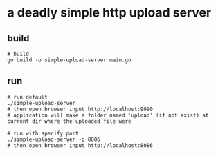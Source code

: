 # a deadly simple http upload server

## build
```
# build
go build -o simple-upload-server main.go
```

## run
```
# run default
./simple-upload-server
# then open browser input http://localhost:9090
# application will make a folder named 'upload' (if not exist) at current dir where the uploaded file were 

# run with specify port
./simple-upload-server -p 8086
# then open browser input http://localhost:8086

```